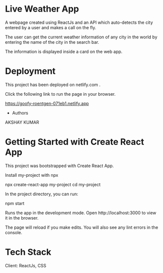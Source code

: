 # Live Weather App
A webpage created using ReactJs and an API which auto-detects the city entered by a user and makes a call on the fly.

The user can get the current weather information of any city in the world by entering the name of the city in the search bar.

The information is displayed inside a card on the web app.

# Deployment
This project has been deployed on netlify.com .

Click the following link to run the page in your browser.

https://goofy-roentgen-071eb1.netlify.app

- Authors

AKSHAY KUMAR

# Getting Started with Create React App

This project was bootstrapped with Create React App.

Install my-project with npx

npx create-react-app my-project
  cd my-project
  
  In the project directory, you can run:
  
  npm start
  
  Runs the app in the development mode.
Open http://localhost:3000 to view it in the browser.

The page will reload if you make edits.
You will also see any lint errors in the console.

# Tech Stack

Client: ReactJs, CSS
  

